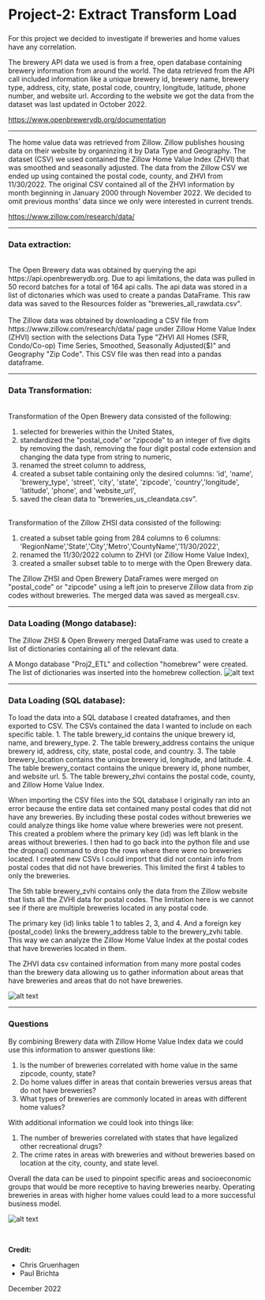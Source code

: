 <h1> Project-2: Extract Transform Load </h1>
<h3>  </h3>

For this project we decided to investigate if breweries and home values have any correlation.

The brewery API data we used is from a free, open database containing brewery information from around the world. The data retrieved from the API call included information like a unique brewery id, brewery name, brewery type, address, city, state, postal code, country, longitude, latitude, phone number, and website url. According to the website we got the data from the dataset was last updated in October 2022.

https://www.openbrewerydb.org/documentation
<hr />

The home value data was retrieved from Zillow. Zillow publishes housing data on their website by organinzing it by Data Type and Geography. The dataset (CSV) we used contained the Zillow Home Value Index (ZHVI) that was smoothed and seasonally adjusted. The data from the Zillow CSV we ended up using contained the postal code, county, and ZHVI from 11/30/2022. The original CSV contained all of the ZHVI information by month beginning in January 2000 through November 2022. We decided to omit previous months' data since we only were interested in current trends. 

https://www.zillow.com/research/data/
<hr />

<h3>Data extraction:</h3>
<br>
The Open Brewery data was obtained by querying the api https://api.openbrewerydb.org.  Due to api limitations, the data was pulled in 50 record batches for a total of 164 api calls. The api data was stored in a list of dictonaries which was used to create a pandas DataFrame.
This raw data was saved to the Resources folder as "breweries_all_rawdata.csv".
<br></br>
The Zillow data was obtained by downloading a CSV file from https://www.zillow.com/research/data/ page under Zillow Home Value Index (ZHVI) section with the selections Data Type "ZHVI All Homes (SFR, Condo/Co-op) Time Series, Smoothed, Seasonally Adjusted($)" and Geography "Zip Code". This CSV file was then read into a pandas dataframe.
<hr />
<h3>Data Transformation:</h3>
<br>
Transformation of the Open Brewery data consisted of the following:
<ol>
  <li> selected for breweries within the United States,
  <li> standardized the "postal_code" or "zipcode" to an integer of five digits by removing the dash, removing the four digit postal code extension and changing the data type from string to numeric,
  <li> renamed the street column to address,
  <li> created a subset table containing only the desired columns:  'id', 'name', 'brewery_type', 'street', 'city', 'state', 'zipcode', 'country','longitude', 'latitude', 'phone', and 'website_url',
  <li> saved the clean data to "breweries_us_cleandata.csv".
</ol>
<br>
Transformation of the Zillow ZHSI data consisted of the following:
<ol>
  <li> created a subset table going from 284 columns to 6 columns: 'RegionName','State','City','Metro','CountyName','11/30/2022',
  <li> renamed the 11/30/2022 column to ZHVI (or Zillow Home Value Index),
  <li> created a smaller subset table to to merge with the Open Brewery data.
</ol>
The Zillow ZHSI and Open Brewery DataFrames were merged on "postal_code" or "zipcode" using a left join to preserve Zillow data from zip codes without breweries. The merged data was saved as mergeall.csv.
<hr />
<h3>Data Loading (Mongo database):</h3>

The Zillow ZHSI & Open Brewery merged DataFrame was used to create a list of dictionaries containing all of the relevant data.

A Mongo database "Proj2_ETL" and collection "homebrew" were created.  The list of dictionaries was inserted into the homebrew collection.
![alt text](Resources/Project2%20ETL%20Mongodb%20Screenshot%202022-12-20%20191856.png)
<hr />

<h3>Data Loading (SQL database):</h3>
To load the data into a SQL database I created dataframes, and then exported to CSV. The CSVs contained the data I wanted to include on each specific table.
1. The table brewery_id contains the unique brewery id, name, and brewery_type.
2. The table brewery_address contains the unique brewery id, address, city, state, postal code, and country.
3. The table brewery_location contains the unique brewery id, longitude, and latitude.
4. The table brewery_contact contains the unique brewery id, phone number, and website url.
5. The table brewery_zhvi contains the postal code, county, and Zillow Home Value Index.

When importing the CSV files into the SQL database I originally ran into an error because the entire data set contained many postal codes that did not have any breweries.
By including these postal codes without breweries we could analyze things like home value where breweries were not present.
This created a problem where the primary key (id) was left blank in the areas without breweries.
I then had to go back into the python file and use the dropna() command to drop the rows where there were no breweries located.
I created new CSVs I could import that did not contain info from postal codes that did not have breweries.
This limited the first 4 tables to only the breweries.

The 5th table brewery_zvhi contains only the data from the Zillow website that lists all the ZVHI data for postal codes.
The limitation here is we cannot see if there are multiple breweries located in any postal code.

The primary key (id) links table 1 to tables 2, 3, and 4. And a foreign key (postal_code) links the brewery_address table to the brewery_zvhi table.
This way we can analyze the Zillow Home Value Index at the postal codes that have breweries located in them.

The ZHVI data csv contained information from many more postal codes than the brewery data allowing us to gather information about areas that have breweries and areas that do not have breweries.

![alt text](ResourcesPB/SQL%20ERD.pgerd.png)
<hr />

<h3>Questions</h3>
By combining Brewery data with Zillow Home Value Index data we could use this information to answer questions like:
<ol>
  <li>Is the number of breweries correlated with home value in the same zipcode, county, state?
  <li>Do home values differ in areas that contain breweries versus areas that do not have breweries?
  <li>What types of breweries are commonly located in areas with different home values?
</ol>

With additional information we could look into things like: 
<ol>
  <li>The number of breweries correlated with states that have legalized other recreational drugs?
  <li>The crime rates in areas with breweries and without breweries based on location at the city, county, and state level.
</ol>

Overall the data can be used to pinpoint specific areas and socioeconomic groups that would be more receptive to having breweries nearby. Operating breweries in areas with higher home values could lead to a more successful business model.

![alt text](ResourcesPB/SQL%20Query%201.png)

<br>

**Credit:**

- Chris Gruenhagen
- Paul Brichta

December 2022
